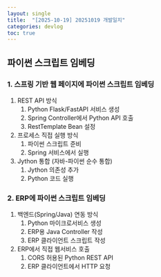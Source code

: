 ```yaml
---
layout: single
title:  "[2025-10-19] 20251019 개발일지"
categories: devlog
toc: true
---
```


## 파이썬 스크립트 임베딩

### 1. 스프링 기반 웹 페이지에 파이썬 스크립트 임베딩
1. REST API 방식
    1. Python Flask/FastAPI 서비스 생성
    2. Spring Controller에서 Python API 호출
    3. RestTemplate Bean 설정
2. 프로세스 직접 실행 방식
    1. 파이썬 스크립트 준비
    2. Spring 서비스에서 실행
3. Jython 통합 (자바-파이썬 순수 통합)
    1. Jython 의존성 추가
    2. Python 코드 실행

### 2. ERP에 파이썬 스크립트 임베딩
1. 백엔드(Spring/Java) 연동 방식
    1. Python 마이크로서비스 생성
    2. ERP용 Java Controller 작성
    3. ERP 클라이언트 스크립트 작성
2. ERP에서 직접 웹서비스 호출
    1. CORS 허용된 Python REST API
    2. ERP 클라이언트에서 HTTP 요청
